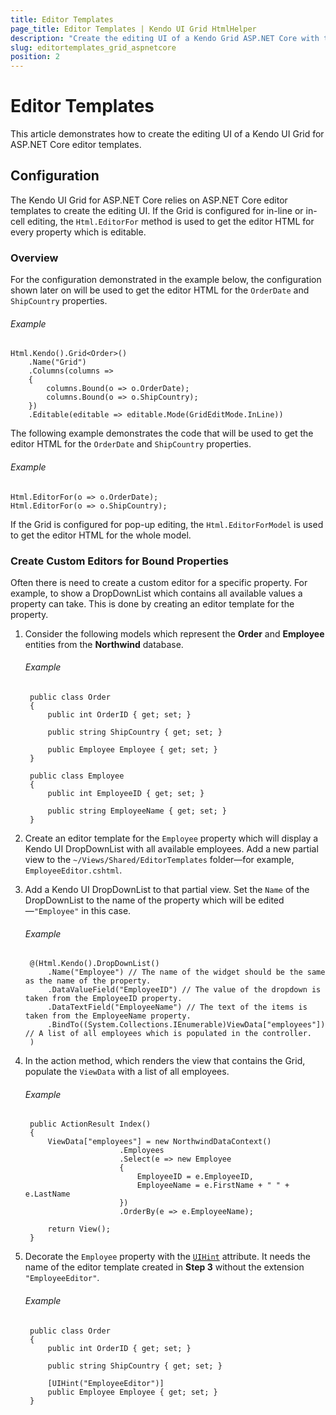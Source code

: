 ```yaml
---
title: Editor Templates
page_title: Editor Templates | Kendo UI Grid HtmlHelper
description: "Create the editing UI of a Kendo Grid ASP.NET Core with the ASP.NET Core editor templates."
slug: editortemplates_grid_aspnetcore
position: 2
---
```


# Editor Templates

This article demonstrates how to create the editing UI of a Kendo UI Grid for ASP.NET Core editor templates.

## Configuration

The Kendo UI Grid for ASP.NET Core relies on ASP.NET Core editor templates to create the editing UI. If the Grid is configured for in-line or in-cell editing, the `Html.EditorFor` method is used to get the editor HTML for every property which is editable.

### Overview

For the configuration demonstrated in the example below, the configuration shown later on will be used to get the editor HTML for the `OrderDate` and `ShipCountry` properties.

###### Example

    Html.Kendo().Grid<Order>()
        .Name("Grid")
        .Columns(columns =>
        {
            columns.Bound(o => o.OrderDate);
            columns.Bound(o => o.ShipCountry);
        })
        .Editable(editable => editable.Mode(GridEditMode.InLine))

The following example demonstrates the code that will be used to get the editor HTML for the `OrderDate` and `ShipCountry` properties.

###### Example

    Html.EditorFor(o => o.OrderDate);
    Html.EditorFor(o => o.ShipCountry);

If the Grid is configured for pop-up editing, the `Html.EditorForModel` is used to get the editor HTML for the whole model.

### Create Custom Editors for Bound Properties

Often there is need to create a custom editor for a specific property. For example, to show a DropDownList which contains all available values a property can take. This is done by creating an editor template for the property.

1. Consider the following models which represent the **Order** and **Employee** entities from the **Northwind** database.

    ###### Example

        public class Order
        {
            public int OrderID { get; set; }

            public string ShipCountry { get; set; }

            public Employee Employee { get; set; }
        }

        public class Employee
        {
            public int EmployeeID { get; set; }

            public string EmployeeName { get; set; }
        }

1. Create an editor template for the `Employee` property which will display a Kendo UI DropDownList with all available employees. Add a new partial view
to the `~/Views/Shared/EditorTemplates` folder&mdash;for example, `EmployeeEditor.cshtml`.

1. Add a Kendo UI DropDownList to that partial view. Set the `Name` of the DropDownList to the name of the property which will be edited&mdash;`"Employee"` in this case.

    ###### Example

        @(Html.Kendo().DropDownList()
            .Name("Employee") // The name of the widget should be the same as the name of the property.
            .DataValueField("EmployeeID") // The value of the dropdown is taken from the EmployeeID property.
            .DataTextField("EmployeeName") // The text of the items is taken from the EmployeeName property.
            .BindTo((System.Collections.IEnumerable)ViewData["employees"]) // A list of all employees which is populated in the controller.
        )

1. In the action method, which renders the view that contains the Grid, populate the `ViewData` with a list of all employees.

    ###### Example

        public ActionResult Index()
        {
            ViewData["employees"] = new NorthwindDataContext()
                            .Employees
                            .Select(e => new Employee
                            {
                                EmployeeID = e.EmployeeID,
                                EmployeeName = e.FirstName + " " + e.LastName
                            })
                            .OrderBy(e => e.EmployeeName);

            return View();
        }

1. Decorate the `Employee` property with the [`UIHint`](https://msdn.microsoft.com/en-us/library/cc679268) attribute. It needs the name of the editor template created in **Step 3** without the extension `"EmployeeEditor"`.

    ###### Example

        public class Order
        {
            public int OrderID { get; set; }

            public string ShipCountry { get; set; }

            [UIHint("EmployeeEditor")]
            public Employee Employee { get; set; }
        }

